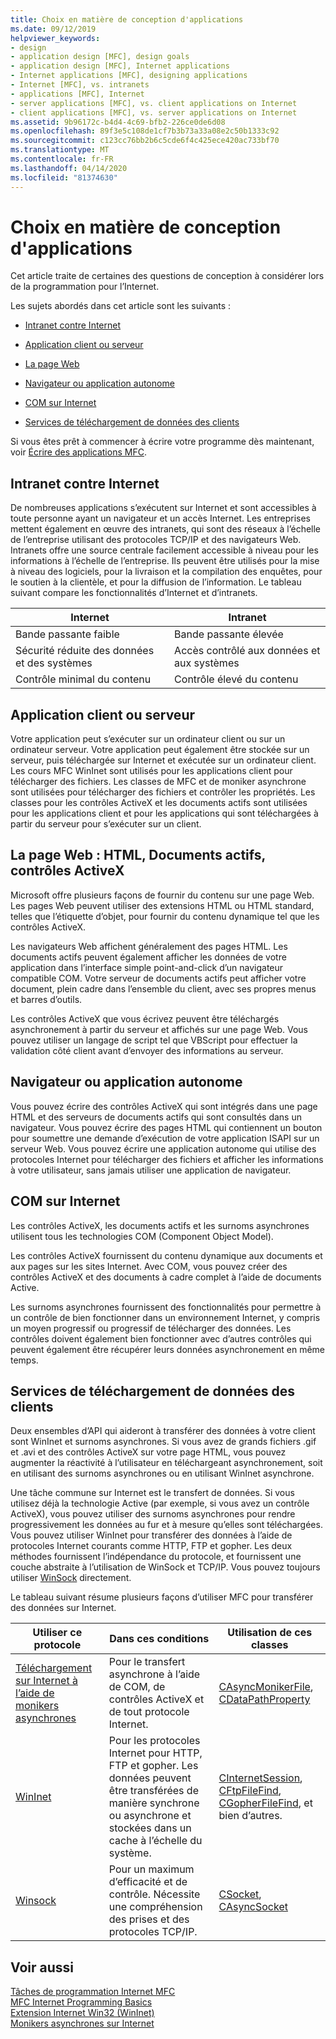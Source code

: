 ```yaml
---
title: Choix en matière de conception d'applications
ms.date: 09/12/2019
helpviewer_keywords:
- design
- application design [MFC], design goals
- application design [MFC], Internet applications
- Internet applications [MFC], designing applications
- Internet [MFC], vs. intranets
- applications [MFC], Internet
- server applications [MFC], vs. client applications on Internet
- client applications [MFC], vs. server applications on Internet
ms.assetid: 9b96172c-b4d4-4c69-bfb2-226ce0de6d08
ms.openlocfilehash: 89f3e5c108de1cf7b3b73a33a08e2c50b1333c92
ms.sourcegitcommit: c123cc76bb2b6c5cde6f4c425ece420ac733bf70
ms.translationtype: MT
ms.contentlocale: fr-FR
ms.lasthandoff: 04/14/2020
ms.locfileid: "81374630"
---
```

# <a name="application-design-choices"></a>Choix en matière de conception d'applications

Cet article traite de certaines des questions de conception à considérer lors de la programmation pour l’Internet.

Les sujets abordés dans cet article sont les suivants :

- [Intranet contre Internet](#_core_intranet_versus_internet)

- [Application client ou serveur](#_core_client_or_server_application)

- [La page Web](#_core_the_web_page)

- [Navigateur ou application autonome](#_core_browser_or_standalone)

- [COM sur Internet](#_core_com_on_the_internet)

- [Services de téléchargement de données des clients](#_core_client_data_download_services)

Si vous êtes prêt à commencer à écrire votre programme dès maintenant, voir [Écrire des applications MFC](../mfc/writing-mfc-applications.md).

## <a name="intranet-versus-internet"></a><a name="_core_intranet_versus_internet"></a>Intranet contre Internet

De nombreuses applications s’exécutent sur Internet et sont accessibles à toute personne ayant un navigateur et un accès Internet. Les entreprises mettent également en œuvre des intranets, qui sont des réseaux à l’échelle de l’entreprise utilisant des protocoles TCP/IP et des navigateurs Web. Intranets offre une source centrale facilement accessible à niveau pour les informations à l’échelle de l’entreprise. Ils peuvent être utilisés pour la mise à niveau des logiciels, pour la livraison et la compilation des enquêtes, pour le soutien à la clientèle, et pour la diffusion de l’information. Le tableau suivant compare les fonctionnalités d’Internet et d’intranets.

|Internet|Intranet|
|--------------|--------------|
|Bande passante faible|Bande passante élevée|
|Sécurité réduite des données et des systèmes|Accès contrôlé aux données et aux systèmes|
|Contrôle minimal du contenu|Contrôle élevé du contenu|

## <a name="client-or-server-application"></a><a name="_core_client_or_server_application"></a>Application client ou serveur

Votre application peut s’exécuter sur un ordinateur client ou sur un ordinateur serveur. Votre application peut également être stockée sur un serveur, puis téléchargée sur Internet et exécutée sur un ordinateur client. Les cours MFC WinInet sont utilisés pour les applications client pour télécharger des fichiers. Les classes de MFC et de moniker asynchrone sont utilisées pour télécharger des fichiers et contrôler les propriétés. Les classes pour les contrôles ActiveX et les documents actifs sont utilisées pour les applications client et pour les applications qui sont téléchargées à partir du serveur pour s’exécuter sur un client.

## <a name="the-web-page-html-active-documents-activex-controls"></a><a name="_core_the_web_page"></a>La page Web : HTML, Documents actifs, contrôles ActiveX

Microsoft offre plusieurs façons de fournir du contenu sur une page Web. Les pages Web peuvent utiliser des extensions HTML ou HTML standard, telles que l’étiquette d’objet, pour fournir du contenu dynamique tel que les contrôles ActiveX.

Les navigateurs Web affichent généralement des pages HTML. Les documents actifs peuvent également afficher les données de votre application dans l’interface simple point-and-click d’un navigateur compatible COM. Votre serveur de documents actifs peut afficher votre document, plein cadre dans l’ensemble du client, avec ses propres menus et barres d’outils.

Les contrôles ActiveX que vous écrivez peuvent être téléchargés asynchronement à partir du serveur et affichés sur une page Web. Vous pouvez utiliser un langage de script tel que VBScript pour effectuer la validation côté client avant d’envoyer des informations au serveur.

## <a name="browser-or-stand-alone-application"></a><a name="_core_browser_or_standalone"></a>Navigateur ou application autonome

Vous pouvez écrire des contrôles ActiveX qui sont intégrés dans une page HTML et des serveurs de documents actifs qui sont consultés dans un navigateur. Vous pouvez écrire des pages HTML qui contiennent un bouton pour soumettre une demande d’exécution de votre application ISAPI sur un serveur Web. Vous pouvez écrire une application autonome qui utilise des protocoles Internet pour télécharger des fichiers et afficher les informations à votre utilisateur, sans jamais utiliser une application de navigateur.

## <a name="com-on-the-internet"></a><a name="_core_com_on_the_internet"></a>COM sur Internet

Les contrôles ActiveX, les documents actifs et les surnoms asynchrones utilisent tous les technologies COM (Component Object Model).

Les contrôles ActiveX fournissent du contenu dynamique aux documents et aux pages sur les sites Internet. Avec COM, vous pouvez créer des contrôles ActiveX et des documents à cadre complet à l’aide de documents Active.

Les surnoms asynchrones fournissent des fonctionnalités pour permettre à un contrôle de bien fonctionner dans un environnement Internet, y compris un moyen progressif ou progressif de télécharger des données. Les contrôles doivent également bien fonctionner avec d’autres contrôles qui peuvent également être récupérer leurs données asynchronement en même temps.

## <a name="client-data-download-services"></a><a name="_core_client_data_download_services"></a>Services de téléchargement de données des clients

Deux ensembles d’API qui aideront à transférer des données à votre client sont WinInet et surnoms asynchrones. Si vous avez de grands fichiers .gif et .avi et des contrôles ActiveX sur votre page HTML, vous pouvez augmenter la réactivité à l’utilisateur en téléchargeant asynchronement, soit en utilisant des surnoms asynchrones ou en utilisant WinInet asynchrone.

Une tâche commune sur Internet est le transfert de données. Si vous utilisez déjà la technologie Active (par exemple, si vous avez un contrôle ActiveX), vous pouvez utiliser des surnoms asynchrones pour rendre progressivement les données au fur et à mesure qu’elles sont téléchargées. Vous pouvez utiliser WinInet pour transférer des données à l’aide de protocoles Internet courants comme HTTP, FTP et gopher. Les deux méthodes fournissent l’indépendance du protocole, et fournissent une couche abstraite à l’utilisation de WinSock et TCP/IP. Vous pouvez toujours utiliser [WinSock](../mfc/windows-sockets-in-mfc.md) directement.

Le tableau suivant résume plusieurs façons d’utiliser MFC pour transférer des données sur Internet.

|Utiliser ce protocole|Dans ces conditions|Utilisation de ces classes|
|-----------------------|----------------------------|-------------------------|
|[Téléchargement sur Internet à l’aide de monikers asynchrones](../mfc/asynchronous-monikers-on-the-internet.md)|Pour le transfert asynchrone à l’aide de COM, de contrôles ActiveX et de tout protocole Internet.|[CAsyncMonikerFile](../mfc/reference/casyncmonikerfile-class.md), [CDataPathProperty](../mfc/reference/cdatapathproperty-class.md)|
|[WinInet](../mfc/win32-internet-extensions-wininet.md)|Pour les protocoles Internet pour HTTP, FTP et gopher. Les données peuvent être transférées de manière synchrone ou asynchrone et stockées dans un cache à l’échelle du système.|[CInternetSession](../mfc/reference/cinternetsession-class.md), [CFtpFileFind](../mfc/reference/cftpfilefind-class.md), [CGopherFileFind](../mfc/reference/cgopherfilefind-class.md), et bien d’autres.|
|[Winsock](../mfc/windows-sockets-in-mfc.md)|Pour un maximum d’efficacité et de contrôle. Nécessite une compréhension des prises et des protocoles TCP/IP.|[CSocket](../mfc/reference/csocket-class.md), [CAsyncSocket](../mfc/reference/casyncsocket-class.md)|

## <a name="see-also"></a>Voir aussi

[Tâches de programmation Internet MFC](../mfc/mfc-internet-programming-tasks.md)<br/>
[MFC Internet Programming Basics](../mfc/mfc-internet-programming-basics.md)<br/>
[Extension Internet Win32 (WinInet)](../mfc/win32-internet-extensions-wininet.md)<br/>
[Monikers asynchrones sur Internet](../mfc/asynchronous-monikers-on-the-internet.md)
